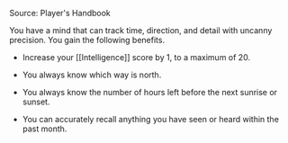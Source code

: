 Source: Player's Handbook

You have a mind that can track time, direction, and detail with uncanny precision. You gain the following benefits.

- Increase your [[Intelligence]] score by 1, to a maximum of 20.

- You always know which way is north.

- You always know the number of hours left before the next sunrise or sunset.

- You can accurately recall anything you have seen or heard within the past month.
